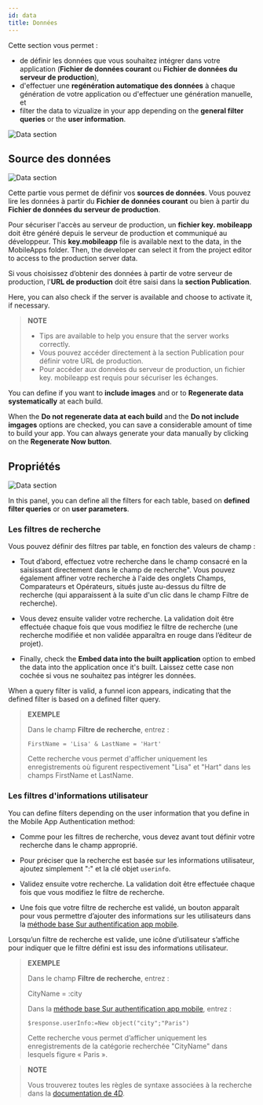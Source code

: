 ```yaml
---
id: data
title: Données
---
```


Cette section vous permet :

* de définir les données que vous souhaitez intégrer dans votre application (**Fichier de données courant** ou **Fichier de données du serveur de production**),
* d'effectuer une **regénération automatique des données** à chaque génération de votre application ou d'effectuer une génération manuelle, et
* filter the data to vizualize in your app depending on the **general filter queries** or the **user information**.

![Data section](assets/fr/project-editor/Data-tab-4D-for-iOS.png)

## Source des données

![Data section](assets/fr/project-editor/Data-source-panel-4D-for-iOS.png)

Cette partie vous permet de définir vos **sources de données**. Vous pouvez lire les données à partir du **Fichier de données courant** ou bien à partir du **Fichier de données du serveur de production**.

Pour sécuriser l'accès au serveur de production, un **fichier key. mobileapp** doit être généré depuis le serveur de production et communiqué au développeur. This **key.mobileapp** file is available next to the data, in the MobileApps folder. Then, the developer can select it from the project editor to access to the production server data.

Si vous choisissez d’obtenir des données à partir de votre serveur de production, l'**URL de production** doit être saisi dans la **section Publication**.

Here, you can also check if the server is available and choose to activate it, if necessary.

> **NOTE**
> 
> * Tips are available to help you ensure that the server works correctly.
> * Vous pouvez accéder directement à la section Publication pour définir votre URL de production.
> * Pour accéder aux données du serveur de production, un fichier key. mobileapp est requis pour sécuriser les échanges.

You can define if you want to **include images** and or to **Regenerate data systematically** at each build.

When the **Do not regenerate data at each build** and the **Do not include imgages** options are checked, you can save a considerable amount of time to build your app. You can always generate your data manually by clicking on the **Regenerate Now button**.


## Propriétés

![Data section](assets/en/project-editor/Properties-Panel-4D-for-iOS.png)

In this panel, you can define all the filters for each table, based on **defined filter queries** or on **user parameters**.

### Les filtres de recherche

Vous pouvez définir des filtres par table, en fonction des valeurs de champ :

* Tout d’abord, effectuez votre recherche dans le champ consacré en la saisissant directement dans le champ de recherche". Vous pouvez également affiner votre recherche à l'aide des onglets Champs, Comparateurs et Opérateurs, situés juste au-dessus du filtre de recherche (qui apparaissent à la suite d'un clic dans le champ Filtre de recherche).

* Vous devez ensuite valider votre recherche. La validation doit être effectuée chaque fois que vous modifiez le filtre de recherche (une recherche modifiée et non validée apparaîtra en rouge dans l’éditeur de projet).

* Finally, check the **Embed data into the built application** option to embed the data into the application once it's built. Laissez cette case non cochée si vous ne souhaitez pas intégrer les données.

When a query filter is valid, a funnel icon appears, indicating that the defined filter is based on a defined filter query.

> **EXEMPLE** 
> 
> Dans le champ **Filtre de recherche**, entrez :
> 
> `FirstName = 'Lisa' & LastName = 'Hart'`
> 
> Cette recherche vous permet d'afficher uniquement les enregistrements où figurent respectivement "Lisa" et "Hart" dans les champs FirstName et LastName.


### Les filtres d'informations utilisateur

You can define filters depending on the user information that you define in the Mobile App Authentication method:

* Comme pour les filtres de recherche, vous devez avant tout définir votre recherche dans le champ approprié.

* Pour préciser que la recherche est basée sur les informations utilisateur, ajoutez simplement ":" et la clé objet `userinfo`.

* Validez ensuite votre recherche. La validation doit être effectuée chaque fois que vous modifiez le filtre de recherche.

* Une fois que votre filtre de recherche est validé, un bouton apparaît pour vous permettre d’ajouter des informations sur les utilisateurs dans la [méthode base Sur authentification app mobile](http://doc.4d.com/4Dv17R3/4D/17-R3/On-Mobile-App-Authentication-database-method.301-3906587.en.html).

Lorsqu’un filtre de recherche est valide, une icône d’utilisateur s’affiche pour indiquer que le filtre défini est issu des informations utilisateur.

> **EXEMPLE**
> 
> Dans le champ **Filtre de recherche**, entrez :
> 
> CityName = :city
> 
> Dans la [méthode base Sur authentification app mobile](http://doc.4d.com/4Dv17R3/4D/17-R3/On-Mobile-App-Authentication-database-method.301-3906587.en.html), entrez :
> 
> `$response.userInfo:=New object("city";"Paris")`
> 
> Cette recherche vous permet d’afficher uniquement les enregistrements de la catégorie recherchée "CityName" dans lesquels figure « Paris ».


> **NOTE**
> 
> Vous trouverez toutes les règles de syntaxe associées à la recherche dans la [documentation de 4D](http://livedoc.4d.com/4D-Language-Reference-17-R3/ORDA-DataClass/dataClassquery.301-3907505.en.html).


